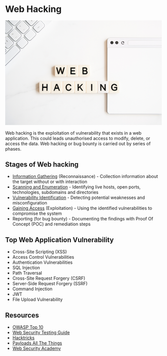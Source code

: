 # Web Hacking

![web-hacking](web-hacking.png)

Web hacking is the exploitation of vulnerability that exists in a web application. This could leads unauthorised access to modify, delete, or access the data. Web hacking or bug bounty is carried out by series of phases.

## Stages of Web hacking

- [Information Gathering](stages/information_gathering.md) (Reconnaissance) - Collection information about the target without or with interaction
- [Scanning and Enumeration](stages/scanning_and_enumeration.md) - Identifying live hosts, open ports, technologies, subdomains and directories
- [Vulnerability Identification](stages/vulnerability_identification.md) - Detecting potential weaknesses and misconfiguration
- [Gaining Access](stages/gaining_access.md) (Exploitation) - Using the identified vulnerabilities to compromise the system
- Reporting (for bug bounty) - Documenting the findings with Proof Of Concept (POC) and remediation steps

## Top Web Application Vulnerability

- Cross-Site Scripting (XSS)
- Access Control Vulnerabilities 
- Authentication Vulnerabilities
- SQL Injection
- Path Traversal
- Cross-Site Request Forgery (CSRF)
- Server-Side Request Forgery (SSRF)
- Command Injection
- JWT 
- File Upload Vulnerability

## Resources

- [OWASP Top 10](https://owasp.org/www-project-top-ten/)
- [Web Security Testing Guide](https://owasp.org/www-project-web-security-testing-guide/stable/)
- [Hacktricks](https://book.hacktricks.wiki/en/index.html)
- [Payloads All The Things](https://github.com/swisskyrepo/PayloadsAllTheThings)
- [Web Security Academy](https://portswigger.net/web-security)

